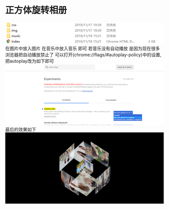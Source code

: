 # 正方体旋转相册
![文件夹](https://github.com/hanlinbei/web/blob/master/markdown%E5%9B%BE%E7%89%87.png)
在图片中放入图片 在音乐中放入音乐 即可
若音乐没有自动播放 是因为现在很多浏览器把自动播放禁止了 可以打开(chrome://flags/#autoplay-policy)中的设置,把autoplay改为如下即可
![默认播放音乐](https://github.com/hanlinbei/web/blob/master/googgle.png) 
最后的效果如下![旋转相册](https://github.com/hanlinbei/web/blob/master/%E6%97%8B%E8%BD%AC%E7%9B%B8%E5%86%8C%E6%95%88%E6%9E%9C.png)
